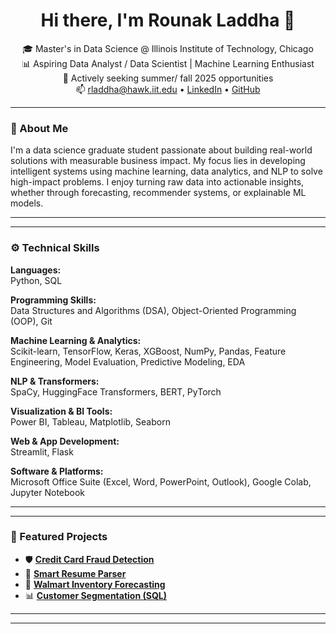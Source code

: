 <h1 align="center">Hi there, I'm Rounak Laddha 👋</h1>

<p align="center">
🎓 Master's in Data Science @ Illinois Institute of Technology, Chicago<br>
📊 Aspiring Data Analyst / Data Scientist | Machine Learning Enthusiast<br>
💼 Actively seeking summer/ fall 2025 opportunities<br>
📫 <a href="mailto:rladdha@hawk.iit.edu">rladdha@hawk.iit.edu</a> • 
<a href="https://www.linkedin.com/in/rounak-laddha/">LinkedIn</a> • 
<a href="https://github.com/Rounakladdha8">GitHub</a>
</p>

---

### 🧠 About Me

I'm a data science graduate student passionate about building real-world solutions with measurable business impact. My focus lies in developing intelligent systems using machine learning, data analytics, and NLP to solve high-impact problems. I enjoy turning raw data into actionable insights, whether through forecasting, recommender systems, or explainable ML models.

---
---

### ⚙️ Technical Skills

**Languages:**  
Python, SQL  

**Programming Skills:**  
Data Structures and Algorithms (DSA), Object-Oriented Programming (OOP), Git  

**Machine Learning & Analytics:**  
Scikit-learn, TensorFlow, Keras, XGBoost, NumPy, Pandas, Feature Engineering, Model Evaluation, Predictive Modeling, EDA  

**NLP & Transformers:**  
SpaCy, HuggingFace Transformers, BERT, PyTorch  

**Visualization & BI Tools:**  
Power BI, Tableau, Matplotlib, Seaborn  

**Web & App Development:**  
Streamlit, Flask  

**Software & Platforms:**  
Microsoft Office Suite (Excel, Word, PowerPoint, Outlook), Google Colab, Jupyter Notebook  



---
---

### 🚀 Featured Projects

- 🛡️ **[Credit Card Fraud Detection](https://github.com/Rounakladdha8/credit-card-fraud-detection-shap-xgboost)**
- 📄 **[Smart Resume Parser](https://github.com/Rounakladdha8/smart-resume-parser)**
- 🛒 **[Walmart Inventory Forecasting](https://github.com/Rounakladdha8/walmart-inventory-forecasting)**
- 📊 **[Customer Segmentation (SQL)](https://github.com/Rounakladdha8/customer-segmentation-ecommerce-sql)**

---

---
